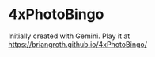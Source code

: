 # 4xPhotoBingo
Initially created with Gemini. Play it at https://briangroth.github.io/4xPhotoBingo/
